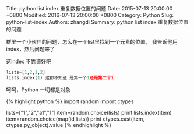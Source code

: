 Title: python list index 重复数据位置的问题
Date: 2015-07-13 20:00:00 +0800
Modified: 2016-07-13 20:00:00 +0800
Category: Python
Slug: python-list-index
Authors: zhangdi
Summary: python list index 重复数据位置的问题

群里一个小伙伴的问题，怎么在一个list里找到一个元素的位置，
我告诉他用index，然后问题来了

这index 不靠谱好吧 

```python
lists=[1,2,1,2]
lists.index(1) 这都不知道 是第一个1还是第二个1
```

呵呵，Python 一切都是对象

{% highlight python %}
import random
import ctypes

lists=["1","2","a1","1"]
item=random.choice(lists)
print lists.index(item)
item=random.choice(map(id,lists))
print ctypes.cast(item, ctypes.py_object).value
{% endhighlight %}


